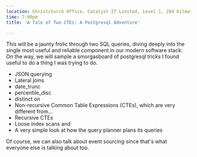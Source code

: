 ```yaml
---
location: Christchurch Office, Catalyst IT Limited, Level 1, 284 Kilmore St, Christchurch
time: 7:00pm
title: 'A Tale of Two CTEs: A Postgresql Adventure'

---
```


This will be a jaunty frolic through two SQL queries, diving deeply into the single most useful and reliable component in our modern software stack. On the way, we will sample a smorgasboard of postgresql tricks I found useful to do a thing I was trying to do.

* JSON querying
* Lateral joins
* date_trunc
* percentile_disc
* distinct on
* Non-recursive Common Table Expressions (CTEs), which are very different from…
* Recursive CTEs
* Loose index scans and
* A very simple look at how the query planner plans its queries

Of course, we can also talk about event sourcing since that's what everyone else is talking about too.
